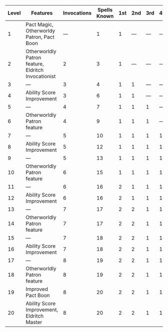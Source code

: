 | Level | Features                                            | Invocations | Spells Known | 1st     | 2nd     | 3rd     | 4th     | 5th     | 6th     | 7th     | 8th     | 9th     |
|-------|-----------------------------------------------------|-------------|--------------|---------|---------|---------|---------|---------|---------|---------|---------|---------|
| 1     | Pact Magic, Otherworldy Patron, Pact Boon           | &mdash;     | 1            | 1       | &mdash; | &mdash; | &mdash; | &mdash; | &mdash; | &mdash; | &mdash; | &mdash; |
| 2     | Otherworldly Patron feature, Eldritch Invocationist | 2           | 3            | 1       | &mdash; | &mdash; | &mdash; | &mdash; | &mdash; | &mdash; | &mdash; | &mdash; |
| 3     | &mdash;                                             | 3           | 4            | 1       | 1       | &mdash; | &mdash; | &mdash; | &mdash; | &mdash; | &mdash; | &mdash; |
| 4     | Ability Score Improvement                           | 3           | 6            | 1       | 1       | &mdash; | &mdash; | &mdash; | &mdash; | &mdash; | &mdash; | &mdash; |
| 5     | &mdash;                                             | 4           | 7            | 1       | 1       | 1       | &mdash; | &mdash; | &mdash; | &mdash; | &mdash; | &mdash; |
| 6     | Otherworldly Patron feature                         | 4           | 9            | 1       | 1       | 1       | &mdash; | &mdash; | &mdash; | &mdash; | &mdash; | &mdash; |
| 7     | &mdash;                                             | 5           | 10           | 1       | 1       | 1       | 1       | &mdash; | &mdash; | &mdash; | &mdash; | &mdash; |
| 8     | Ability Score Improvement                           | 5           | 12           | 1       | 1       | 1       | 1       | &mdash; | &mdash; | &mdash; | &mdash; | &mdash; |
| 9     | &mdash;                                             | 5           | 13           | 1       | 1       | 1       | 1       | 1       | &mdash; | &mdash; | &mdash; | &mdash; |
| 10    | Otherworldly Patron feature                         | 6           | 15           | 1       | 1       | 1       | 1       | 1       | &mdash; | &mdash; | &mdash; | &mdash; |
| 11    | &mdash;                                             | 6           | 16           | 2       | 1       | 1       | 1       | 1       | 1       | &mdash; | &mdash; | &mdash; |
| 12    | Ability Score Improvement                           | 6           | 16           | 2       | 1       | 1       | 1       | 1       | 1       | &mdash; | &mdash; | &mdash; |
| 13    | &mdash;                                             | 7           | 17           | 2       | 2       | 1       | 1       | 1       | 1       | 1       | &mdash; | &mdash; |
| 14    | Otherworldly Patron feature                         | 7           | 17           | 2       | 2       | 1       | 1       | 1       | 1       | 1       | &mdash; | &mdash; |
| 15    | &mdash;                                             | 7           | 18           | 2       | 2       | 1       | 1       | 1       | 1       | 1       | 1       | &mdash; |
| 16    | Ability Score Improvement                           | 7           | 18           | 2       | 2       | 1       | 1       | 1       | 1       | 1       | 1       | &mdash; |
| 17    | &mdash;                                             | 8           | 19           | 2       | 2       | 1       | 1       | 1       | 1       | 1       | 1       | 1       |
| 18    | Otherworldly Patron feature                         | 8           | 19           | 2       | 2       | 1       | 1       | 1       | 1       | 1       | 1       | 1       |
| 19    | Improved Pact Boon                                  | 8           | 20           | 2       | 2       | 1       | 1       | 1       | 1       | 1       | 1       | 1       |
| 20    | Ability Score Improvement, Eldritch Master          | 8           | 20           | 2       | 2       | 1       | 1       | 1       | 1       | 1       | 1       | 1       |
